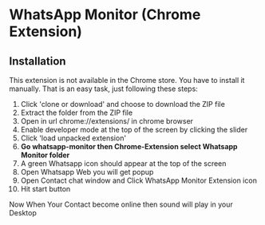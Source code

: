 # WhatsApp Monitor (Chrome Extension)

## Installation
This extension is not available in the Chrome store. You have to install it manually. That is an easy task, just following these steps:

1. Click 'clone or download' and choose to download the ZIP file	
2. Extract the folder from the ZIP file	
3. Open in url chrome://extensions/	in chrome browser
4. Enable developer mode at the top of the screen by clicking the slider	
5. Click 'load unpacked extension'	
6. **Go whatsapp-monitor then Chrome-Extension select Whatsapp Monitor folder**
7. A green Whatsapp icon should appear at the top of the screen
8. Open Whatsapp Web you will get popup 
9. Open Contact chat window and Click WhatsApp Monitor Extension icon 
10. Hit start button 

Now When Your Contact become online then sound will play  in your Desktop

